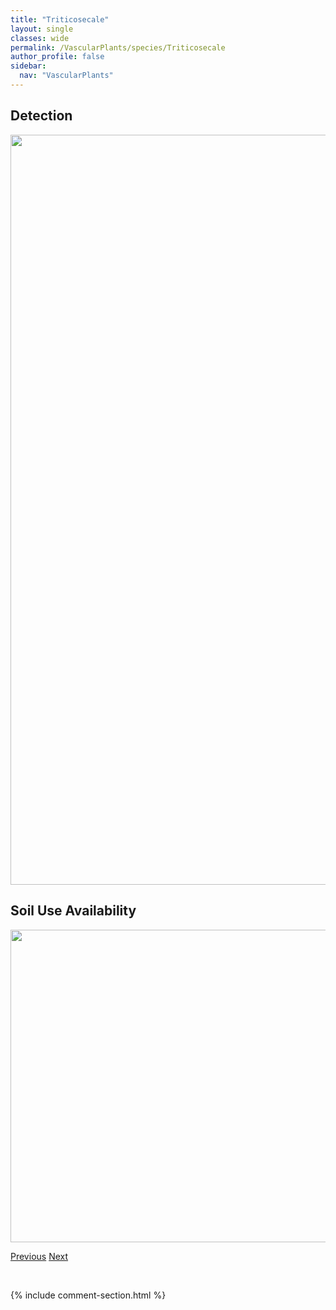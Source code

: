 ```yaml
---
title: "Triticosecale"
layout: single
classes: wide
permalink: /VascularPlants/species/Triticosecale
author_profile: false
sidebar:
  nav: "VascularPlants"
---
```


<h2>Detection</h2>

<a href="https://drive.google.com/uc?export=view&id=1XpKIsbcFBIVE1Rra_NAjp-qMmZ57d-sn">
<img src="https://drive.google.com/uc?export=view&id=1XpKIsbcFBIVE1Rra_NAjp-qMmZ57d-sn" height = "1200" width = "800">
</a>


<h2>Soil Use Availability</h2>

<a href="https://drive.google.com/uc?export=view&id=1HPhLFZjQStixRXvV8LZYE-Siru20wae5">
<img src="https://drive.google.com/uc?export=view&id=1HPhLFZjQStixRXvV8LZYE-Siru20wae5" height = "500" width = "1000">
</a>


<a href="/DevelopmentWebsite/VascularPlants/species/TrisetumSpicatum" class="pagination--pager" title="Trisetum spicatum">Previous</a> <a href="/DevelopmentWebsite/VascularPlants/species/Triticum" class="pagination--pager" title="Triticum">Next</a>

<p>&nbsp;</p>

{% include comment-section.html %}
